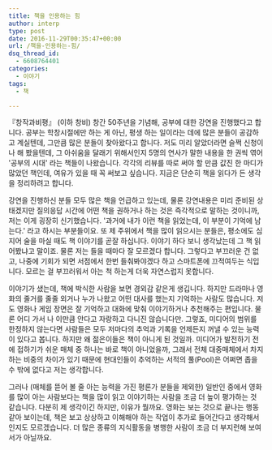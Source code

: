 ```yaml
---
title: 책을 인용하는 힘
author: interp
type: post
date: 2016-11-29T00:35:47+00:00
url: /책을-인용하는-힘/
dsq_thread_id:
  - 6608764401
categories:
  - 이야기
tags:
  - 책

---
```

『창작과비평』 (이하 창비) 창간 50주년을 기념해, 공부에 대한 강연을 진행했다고 합니다. 공부는 학창시절에만 하는 게 아닌, 평생 하는 일이라는 데에 많은 분들이 공감하고 계실텐데, 그만큼 많은 분들이 찾아왔다고 합니다. 저도 미리 알았더라면 슬쩍 신청이나 해 봤을텐데, 그 아쉬움을 달래기 위해서인지 5명의 연사가 말한 내용을 한 권씩 엮어 '공부의 시대' 라는 책들이 나왔습니다. 각각의 리뷰를 따로 써야 할 만큼 값진 한 마디가 많았던 책인데, 여유가 있을 때 꼭 써보고 싶습니다. 지금은 단순히 책을 읽다가 든 생각을 정리하려고 합니다.

강연을 진행하신 분들 모두 많은 책을 언급하고 있는데, 물론 강연내용은 미리 준비된 상태겠지만 질의응답 시간에 어떤 책을 권하거나 하는 것은 즉각적으로 말하는 것이니까, 저는 이게 굉장히 신기했습니다. '과거에 내가 이런 책을 읽었는데, 이 부분이 기억에 남는다.' 라고 하시는 부분들이요. 또 제 주위에서 책을 많이 읽으시는 분들은, 평소에도 심지어 술을 마실 때도 책 이야기를 곧잘 하십니다. 이야기 하다 보니 생각났는데 그 책 읽어봤냐고 말이죠. 물론 저는 들을 때마다 잘 모르겠다 합니다. 그렇다고 부끄러운 건 없고, 나중에 기회가 되면 서점에서 한번 들춰봐야겠다 하고 스마트폰에 끄적여두는 식입니다. 모르는 걸 부끄러워서 아는 척 하는게 더욱 자연스럽지 못합니다.

이야기가 샜는데, 책에 박식한 사람을 보면 경외감 같은게 생깁니다. 하지만 드라마나 영화의 줄거를 줄줄 외거나 누가 나왔고 어떤 대사를 했는지 기억하는 사람도 많습니다. 저도 영화나 게임 장면은 잘 기억하고 대화에 맞춰 이야기하거나 추천해주는 편입니다. 물론 어디 가서 나 이만큼 안다고 자랑하고 다니진 않습니다만. 그렇죠, 미디어의 범위를 한정하지 않는다면 사람들은 모두 저마다의 추억과 기록을 언제든지 꺼낼 수 있는 능력이 있다고 봅니다. 하지만 왜 젊은이들은 책이 아니게 된 것일까. 미디어가 발전하기 전에 접하기가 쉬운 매체 중 하나는 바로 책이 아니었을까, 그래서 전체 대중매체에서 차지하는 비중의 차이가 있기 때문에 현대인들이 추억하는 서적의 풀(Pool)은 어쩌면 좁을 수 밖에 없다고 저는 생각합니다.

그러나 (매체를 뜯어 볼 줄 아는 능력을 가진 평론가 분들을 제외한) 일반인 중에서 영화를 많이 아는 사람보다는 책을 많이 읽고 이야기하는 사람을 조금 더 높이 평가하는 것 같습니다. 다분히 제 생각이긴 하지만, 이유가 뭘까요. 영화는 보는 것으로 끝나는 행동 같아 보이는데, 책은 보고 상상하고 이해해야 하는 작업이 추가로 들어간다고 생각해서인지도 모르겠습니다. 더 많은 종류의 지식활동을 병행한 사람이 조금 더 부지런해 보여서가 아닐까요.